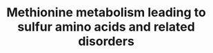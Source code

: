 ---
annotations:
- id: PW:0002471
  parent: disease pathway
  type: Pathway Ontology
  value: hypermethioninemia pathway
- id: PW:0001841
  parent: disease pathway
  type: Pathway Ontology
  value: homocystinuria pathway
- id: PW:0000013
  parent: disease pathway
  type: Pathway Ontology
  value: disease pathway
- id: DOID:0111037
  parent: genetic disease
  type: Disease Ontology
  value: glycine N-methyltransferase deficiency
- id: DOID:9263
  parent: genetic disease
  type: Disease Ontology
  value: homocystinuria
- id: DOID:0111039
  parent: genetic disease
  type: Disease Ontology
  value: hypermethioninemia with deficiency of S-adenosylhomocysteine hydrolase
- id: DOID:0050544
  parent: genetic disease
  type: Disease Ontology
  value: hypermethioninemia
- id: DOID:0111270
  parent: genetic disease
  type: Disease Ontology
  value: isolated sulfite oxidase deficiency
- id: PW:0002299
  parent: disease pathway
  type: Pathway Ontology
  value: glycine N-methyltransferase deficiency pathway
- id: PW:0001868
  parent: disease pathway
  type: Pathway Ontology
  value: hypermethioninemia pathway
- id: PW:0002561
  parent: disease pathway
  type: Pathway Ontology
  value: cystathioninuria pathway
- id: PW:0001832
  parent: regulatory pathway
  type: Pathway Ontology
  value: altered metal homeostasis pathway
- id: PW:0001302
  parent: regulatory pathway
  type: Pathway Ontology
  value: methionine degradation pathway
- id: PW:0001647
  parent: disease pathway
  type: Pathway Ontology
  value: sulfite oxidase deficiency pathway
- id: DOID:0090142
  parent: genetic disease
  type: Disease Ontology
  value: cystathioninuria
- id: DOID:0111038
  parent: genetic disease
  type: Disease Ontology
  value: hypermethioninemia due to adenosine kinase deficiency
- id: PW:0001078
  parent: classic metabolic pathway
  type: Pathway Ontology
  value: cysteine and methionine metabolic pathway
authors:
- HRitter
- Egonw
- Khanspers
- DeSl
- Elisson nl
- IreneHemel
- MaintBot
- Fehrhart
- Eweitz
- Finterly
communities:
- IEM
- RareDiseases
description: This pathway visualises the conversion of methionine to inorganic sulphates
  (involving the formation of homocysteine, a  toxic intermediate also related to
  MTHFR deficiency [https://www.wikipathways.org/index.php/Pathway:WP4288]). Methionine,
  an essential amino acid, is taken in from diet and can be created from breaking
  down proteins.  This pathway was inspired by Chapter 3 of the book of Blau (ISBN
  3642403360 (978-3642403361)).
last-edited: 2021-11-30
organisms:
- Homo sapiens
redirect_from:
- /index.php/Pathway:WP4292
- /instance/WP4292
revision: null
schema-jsonld:
- '@context': https://schema.org/
  '@id': https://wikipathways.github.io/pathways/WP4292.html
  '@type': Dataset
  creator:
    '@type': Organization
    name: WikiPathways
  description: This pathway visualises the conversion of methionine to inorganic sulphates
    (involving the formation of homocysteine, a  toxic intermediate also related to
    MTHFR deficiency [https://www.wikipathways.org/index.php/Pathway:WP4288]). Methionine,
    an essential amino acid, is taken in from diet and can be created from breaking
    down proteins.  This pathway was inspired by Chapter 3 of the book of Blau (ISBN
    3642403360 (978-3642403361)).
  keywords:
  - ''
  - ' S-methyltransferase 1'
  - ADKD
  - AHCY
  - AMP
  - ATP
  - Adenosine
  - BMT
  - Beta-Sulfinyl pyruvate
  - Betaine
  - Build proteins
  - CBS
  - CSAT
  - CTH
  - Creatine-P etc.
  - CyD
  - CySD
  - Cystathionine
  - Cysteine
  - Cysteine sulfinic acid
  - DNA, RNA, hormones,
  - Diphosphate ion
  - GNMT
  - Glycine
  - H2O
  - HTOx
  - Homocysteine
  - Hypotaurine
  - 'Lipids, proteins, '
  - MAT1A
  - MAT2A
  - MAT2B
  - MS
  - Methionine
  - Methionine adenosyltransferase I/III
  - Methyl-
  - Methylation on
  - Phosphate ion
  - S-Adenosylhomocysteine
  - S-Adenosylmethionine
  - SUOX
  - Sarcosine
  - Sulfate
  - Sulfite
  - Sulphocysteine
  - Taurine
  - Vit. B12
  - X-MT
  - cobalamin
  - pathway
  - transmethylation enzymes
  license: CC0
  name: Methionine metabolism leading to sulfur amino acids and related disorders
seo: CreativeWork
title: Methionine metabolism leading to sulfur amino acids and related disorders
wpid: WP4292
---